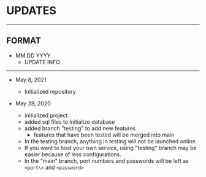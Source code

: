 # UPDATES

- - -

## FORMAT
- MM DD YYYY
    - UPDATE INFO

- - -

- May 8, 2021
    - Initialized repository

- May 28, 2020
    - initialized project
    - added sql files to initialize database
    - added branch "testing" to add new features
        - features that have been tested will be merged into main
    - In the testing branch, anything in testing will not be launched online.
    - If you want to host your own service, using "testing" branch may be easier because of less configurations.
    - In the "main" branch, port numbers and passwords will be left as ```<port\>``` and ```<password>```